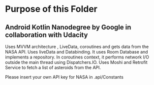 # Purpose of this Folder

## Android Kotlin Nanodegree by Google in collaboration with Udacity

Uses MVVM architecture , LiveData, coroutines and gets data from the NASA API.
Uses liveData and Databinding.
It uses Room Database and implements a repository. 
In coroutines context, it performs network I/O outside the main thread using Dispatchers.IO.
Uses Moshi and Retrofit Service to fetch a list of asteroids from the API.


Please insert your own API key for NASA in .api/Constants
